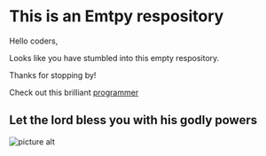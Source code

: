 # This is an Emtpy respository
Hello coders, 

Looks like you have stumbled into this empty respository.

Thanks for stopping by! 

Check out this brilliant [programmer](https://github.com/TITANMQ "programmer")
## Let the lord bless you with his godly powers ##
![picture alt](https://www.pcgamesn.com/wp-content/uploads/2018/10/gabe_newell_meme.jpg)

